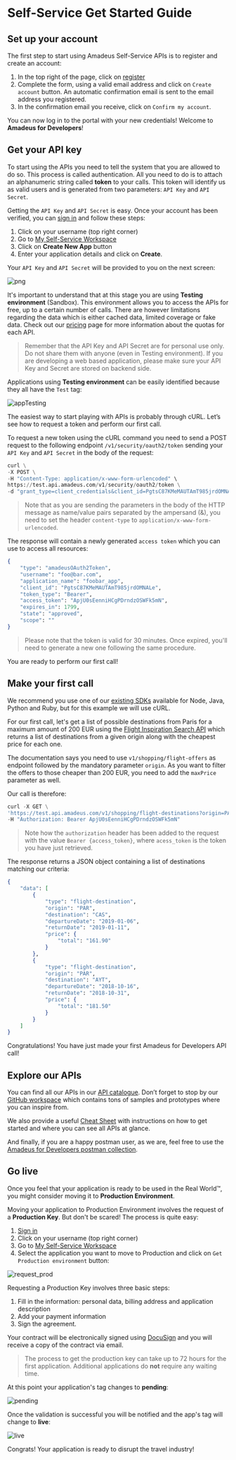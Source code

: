 # Self-Service Get Started Guide

## Set up your account

The first step to start using Amadeus Self-Service APIs is to register and create an account:

1. In the top right of the page, click on [register](https://developers.amadeus.com/create-account)
2. Complete the form, using a valid email address and click on `Create account` button. An automatic confirmation email is sent to the email address you registered.
3. In the confirmation email you receive, click on `Confirm my account`.

You can now log in to the portal with your new credentials! Welcome to __Amadeus for Developers__!


## Get your API key

To start using the APIs you need to tell the system that you are allowed to do so. This process is called authentication. All you need to do is to attach an alphanumeric string called __token__ to your calls. This token will identify us as valid users and is generated from two parameters: `API Key` and `API Secret`.

Getting the `API Key` and `API Secret` is easy. Once your account has been verified, you can [sign in](https://developers.amadeus.com/login) and follow these steps:

1. Click on your username (top right corner)
2. Go to [My Self-Service Workspace](https://developers.amadeus.com/my-apps)
3. Click on __Create New App__ button
4. Enter your application details and click on __Create__.

Your `API Key` and `API Secret` will be provided to you on the next screen:

![png](../images/sandbox.png)

It's important to understand that at this stage you are using  __Testing environment__ (Sandbox). This environment allows you to access the APIs for free, up to a certain number of calls. There are however limitations regarding the data which is either cached data, limited coverage or fake data. Check out our [pricing](https://developers.amadeus.com/pricing) page for more information about the quotas for each API.

> Remember that the API Key and API Secret are for personal use only. Do not share them with anyone (even in Testing environment). If you are developing a web based application, please make sure your API Key and Secret are stored on backend side.

Applications using __Testing environment__ can be easily identified because they all have the `Test` tag:

![appTesting](../images/apptesting.png)

The easiest way to start playing with APIs is probably through cURL. Let’s see how to request a token and perform our first call.

To request a new token using the cURL command you need to send a POST request to the following endpoint `/v1/security/oauth2/token` sending your `API Key` and `API Secret` in the body of the request:


```python
curl \
-X POST \
-H "Content-Type: application/x-www-form-urlencoded" \
https://test.api.amadeus.com/v1/security/oauth2/token \
-d "grant_type=client_credentials&client_id=PgtsC87KMeMAUTAmT985jrdOMNALe&client_secret=Qw12345erTy"
```

> Note that as you are sending the parameters in the body of the HTTP message as name/value pairs separated by the ampersand (&), you need to set the header
`content-type` to `application/x-www-form-urlencoded`.

The response will contain a newly generated `access token` which you can use to access all resources:


```elixir
{
    "type": "amadeusOAuth2Token",
    "username": "foo@bar.com",
    "application_name": "foobar_app",
    "client_id": "PgtsC87KMeMAUTAmT985jrdOMNALe",
    "token_type": "Bearer",
    "access_token": "ApjU0sEenniHCgPDrndzOSWFk5mN",
    "expires_in": 1799,
    "state": "approved",
    "scope": ""
}
```
> Please note that the token is valid for 30 minutes. Once expired, you'll need to generate a new one following the same procedure.

You are ready to perform our first call! 

## Make your first call

We recommend you use one of our [existing SDKs](https://github.com/amadeus4dev) available for Node, Java, Python and Ruby, but for this example we will use cURL.

For our first call, let's get a list of possible destinations from Paris for a maximum amount of 200 EUR using the [Flight Inspiration Search API](https://developers.amadeus.com/self-service/category/203/api-doc/3/api-docs-and-example/10001) which returns a list of destinations from a given origin along with the cheapest price for each one.

The documentation says you need to use `v1/shopping/flight-offers` as endpoint followed by the mandatory parameter `origin`. As you want to filter the offers to those cheaper than 200 EUR, you need to add the `maxPrice` parameter as well.

Our call is therefore:

```python
curl -X GET \
'https://test.api.amadeus.com/v1/shopping/flight-destinations?origin=PAR&maxPrice=200'\
-H "Authorization: Bearer ApjU0sEenniHCgPDrndzOSWFk5mN"
```

> Note how the `authorization` header has been added to the request with the value `Bearer {access_token}`, where `acess_token` is the token you have just retrieved.

The response returns a JSON object containing a list of destinations matching our criteria:

```elixir
{
    "data": [
        {
            "type": "flight-destination",
            "origin": "PAR",
            "destination": "CAS",
            "departureDate": "2019-01-06",
            "returnDate": "2019-01-11",
            "price": {
                "total": "161.90"
            }
        },
        {
            "type": "flight-destination",
            "origin": "PAR",
            "destination": "AYT",
            "departureDate": "2018-10-16",
            "returnDate": "2018-10-31",
            "price": {
                "total": "181.50"
            }
        }
    ]
}
```

Congratulations! You have just made your first Amadeus for Developers API call!

## Explore our APIs

You can find all our APIs in our [API catalogue](https://developers.amadeus.com/self-service). Don’t forget to stop by our [GitHub workspace](https://github.com/amadeus4dev/) which contains tons of samples and prototypes where you can inspire from.

We also provide a useful [Cheat Sheet](https://developers.amadeus.com/self-service/cheat_sheet.pdf) with instructions on how to get started and where you can see all APIs at glance.

And finally, if you are a happy postman user, as we are, feel free to use the [Amadeus for Developers postman collection](https://documenter.getpostman.com/view/2672636/RWEcPfuJ).

## Go live

Once you feel that your application is ready to be used in the Real World™, you might consider moving it to __Production Environment__.

Moving your application to Production Environment involves the request of a __Production Key__. But don't be scared! The process is quite easy:

1. [Sign in](https://developers.amadeus.com/login)
2. Click on your username (top right corner)
3. Go to [My Self-Service Workspace](https://developers.amadeus.com/my-apps)
4. Select the application you want to move to Production and click on `Get Production environment` button:

![request_prod](../images/request_production_key.png)

Requesting a Production Key involves three basic steps:

1. Fill in the information: personal data, billing address and application description
2. Add your payment information
3. Sign the agreement. 

Your contract will be electronically signed using [DocuSign](https://www.docusign.com/) and you will receive a copy of the contract via email.

> The process to get the production key can take up to 72 hours for the first application. Additional applications do __not__ require any waiting time.

At this point your application's tag changes to __pending__:

![pending](../images/app_pending.png)

Once the validation is successful you will be notified and the app's tag will change to __live__:

![live](../images/app_live.png)

Congrats! Your application is ready to disrupt the travel industry!
